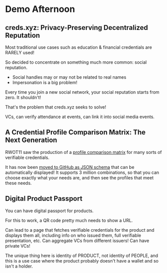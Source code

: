 # Demo Afternoon

## creds.xyz: Privacy-Preserving Decentralized Reputation

Most traditional use cases such as education & financial credentials are RARELY used!

So decided to concentrate on something much more common: social reputation. 
* Social handles may or may not be related to real names
* Impersonation is a big problem!

Every time you join a new social network, your social reputation starts from zero. It shouldn't!

That's the problem that creds.xyz seeks to solve!

VCs, can verify attendance at events, can link it into social media events.

## A Credential Profile Comparison Matrix: The Next Generation

RWOT11 saw the production of a [profile comparison matrix](https://github.com/WebOfTrustInfo/rwot11-the-hague/blob/master/final-documents/credential-profile-comparison.pdf) for many sorts of verifiable credentials.

It has now been [moved to GitHub as JSON schema](https://github.com/openwallet-foundation/credential-format-comparison-sig) that can be automatically displayed! It supports 3 million combinations, so that you can choose exactly what your needs are, and then see the profiles that meet these needs.

## Digital Product Passport

You can have digital passport for products.

For this to work, a QR code pretty much needs to show a URL.

Can lead to a page that fetches verifiable credentials for the product and displays them all, including info on who issued them, full verifiable presentation, etc. Can aggregate VCs from different issuers! Can have private VCs! 

The unique thing here is identity of PRODUCT, not identity of PEOPLE, and this is a use case where the product probably doesn't have a wallet and so isn't a holder. 
